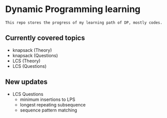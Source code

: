 # Dynamic Programming learning
    This repo stores the progress of my learning path of DP, mostly codes.

## Currently covered topics 
-   knapsack (Theory)
-   knapsack (Questions)
-   LCS (Theory)
-   LCS (Questions)

## New updates
-   LCS Questions
    - minimum insertions to LPS
    - longest repeating subsequence
    - sequence pattern matching